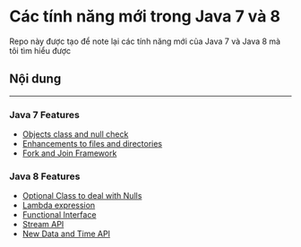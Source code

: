 # Các tính năng mới trong Java 7 và 8
Repo này được tạo để note lại các tính năng mới của Java 7 và Java 8 mà tôi tìm
hiểu được

## Nội dung
***
### Java 7 Features
* [Objects class and null check ](src/objects_class_and_null_check/Note.md)
* [Enhancements to files and directories](src/nio)
* [Fork and Join  Framework](src/fork_and_join)
### Java 8 Features
* [Optional Class to deal with Nulls](src/optional_class)
* [Lambda expression](src/lamba_expression/node.md)
* [Functional Interface](src/functional_interface/note.md)
* [Stream API](src/streams_api/note.md)
* [New Data and Time API](src/joda/joda.md)